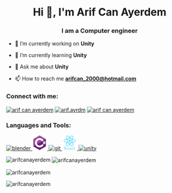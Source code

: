 




<h1 align="center">Hi 👋, I'm Arif Can Ayerdem</h1>
<h3 align="center">I am a Computer engineer</h3>


- 🔭 I’m currently working on **Unity**

- 🌱 I’m currently learning **Unity**

- 💬 Ask me about **Unity**

- 📫 How to reach me **arifcan_2000@hotmail.com**

<h3 align="left">Connect with me:</h3>
<p align="left">
<a href="https://www.linkedin.com/in/arif-ayerdem/" target="blank"><img align="center" src="https://raw.githubusercontent.com/rahuldkjain/github-profile-readme-generator/master/src/images/icons/Social/linked-in-alt.svg" alt="arif can ayerdem" height="30" width="40" /></a>
<a href="https://www.instagram.com/arif.ayrdm/" target="blank"><img align="center" src="https://raw.githubusercontent.com/rahuldkjain/github-profile-readme-generator/master/src/images/icons/Social/instagram.svg" alt="arif.ayrdm" height="30" width="40" /></a>
<a href="https://www.youtube.com/@ArifCan-Ayerdem" target="blank"><img align="center" src="https://raw.githubusercontent.com/rahuldkjain/github-profile-readme-generator/master/src/images/icons/Social/youtube.svg" alt="ari̇f can ayerdem" height="30" width="40" /></a>
</p>

<h3 align="left">Languages and Tools:</h3>
<p align="left"> <a href="https://www.blender.org/" target="_blank" rel="noreferrer"> <img src="https://download.blender.org/branding/community/blender_community_badge_white.svg" alt="blender" width="40" height="40"/> </a> <a href="https://www.w3schools.com/cs/" target="_blank" rel="noreferrer"> <img src="https://raw.githubusercontent.com/devicons/devicon/master/icons/csharp/csharp-original.svg" alt="csharp" width="40" height="40"/> </a> <a href="https://git-scm.com/" target="_blank" rel="noreferrer"> <img src="https://www.vectorlogo.zone/logos/git-scm/git-scm-icon.svg" alt="git" width="40" height="40"/> </a> <a href="https://reactjs.org/" target="_blank" rel="noreferrer"> <img src="https://raw.githubusercontent.com/devicons/devicon/master/icons/react/react-original-wordmark.svg" alt="react" width="40" height="40"/> </a> <a href="https://unity.com/" target="_blank" rel="noreferrer"> <img src="https://www.vectorlogo.zone/logos/unity3d/unity3d-icon.svg" alt="unity" width="40" height="40"/> </a> </p>

<p><img align="left" src="https://github-readme-stats.vercel.app/api/top-langs?username=arifcanayerdem&show_icons=true&locale=en&layout=compact" alt="arifcanayerdem" /></p>

<p>&nbsp;<img align="center" src="https://github-readme-stats.vercel.app/api?username=arifcanayerdem&show_icons=true&locale=en" alt="arifcanayerdem" /></p>

<p><img align="center" src="https://github-readme-streak-stats.herokuapp.com/?user=arifcanayerdem&" alt="arifcanayerdem" /></p>

<p align="left"> <img src="https://komarev.com/ghpvc/?username=arifcanayerdem&label=Profile%20views&color=0e75b6&style=flat" alt="arifcanayerdem" /> </p>
